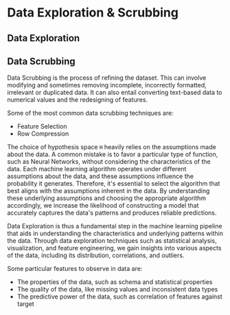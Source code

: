 # Data Exploration & Scrubbing

## Data Exploration

## Data Scrubbing

Data Scrubbing is the process of refining the dataset. This can involve modifying and sometimes removing incomplete, incorrectly formatted, irrelevant or duplicated data. It can also entail converting text-based data to numerical values and the redesigning of features. 

Some of the most common data scrubbing techniques are:

* Feature Selection
* Row Compression










The choice of hypothesis space ```H``` heavily relies on the assumptions made about the data. A common mistake is to favor a particular type of function, such as Neural Networks, without considering the characteristics of the data. Each machine learning algorithm operates under different assumptions about the data, and these assumptions influence the probability it generates. Therefore, it's essential to select the algorithm that best aligns with the assumptions inherent in the data. By understanding these underlying assumptions and choosing the appropriate algorithm accordingly, we increase the likelihood of constructing a model that accurately captures the data's patterns and produces reliable predictions.

Data Exploration is thus a fundamental step in the machine learning pipeline that aids in understanding the characteristics and underlying patterns within the data. Through data exploration techniques such as statistical analysis, visualization, and feature engineering, we gain insights into various aspects of the data, including its distribution, correlations, and outliers.

Some particular features to observe in data are:

* The properties of the data, such as schema and statistical properties
* The quality of the data, like missing values and inconsistent data types
* The predictive power of the data, such as correlation of features against target